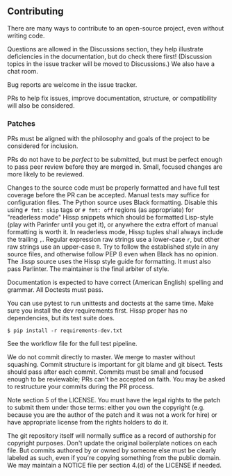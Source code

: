 ## Contributing
There are many ways to contribute to an open-source project,
even without writing code.

Questions are allowed in the Discussions section,
they help illustrate deficiencies in the documentation,
but do check there first!
(Discussion topics in the issue tracker will be moved to Discussions.)
We also have a chat room.

Bug reports are welcome in the issue tracker.

PRs to help fix issues, improve documentation,
structure, or compatibility will also be considered.

### Patches
PRs must be aligned with the philosophy and goals of the project to be
considered for inclusion.

PRs do not have to be *perfect* to be submitted,
but must be perfect enough to pass peer review before they are merged in.
Small, focused changes are more likely to be reviewed.

Changes to the source code must be properly formatted and have full test
coverage before the PR can be accepted.
Manual tests may suffice for configuration files.
The Python source uses Black formatting.
Disable this using `# fmt: skip` tags or `# fmt: off` regions (as appropriate) 
for "readerless mode" Hissp snippets
which should be formatted Lisp-style (play with Parinfer until you get it),
or anywhere the extra effort of manual formatting is worth it.
In readerless mode, Hissp tuples shall always include the trailing `,`.
Regular expression raw strings use a lower-case `r`,
but other raw strings use an upper-case `R`.
Try to follow the established style in any source files,
and otherwise follow PEP 8 even when Black has no opinion.
The .lissp source uses the Hissp style guide for formatting.
It must also pass Parlinter.
The maintainer is the final arbiter of style.

Documentation is expected to have correct (American English) spelling
and grammar. All Doctests must pass.

You can use pytest to run unittests and doctests at the same time.
Make sure you install the dev requirements first.
Hissp proper has no dependencies, but its test suite does.
```
$ pip install -r requirements-dev.txt
```
See the workflow file for the full test pipeline.

We do not commit directly to master.
We merge to master without squashing.
Commit structure is important for git blame and git bisect.
Tests should pass after each commit.
Commits must be small and focused enough to be reviewable;
PRs can't be accepted on faith.
You may be asked to restructure your commits during the PR process.

Note section 5 of the LICENSE.
You must have the legal rights to the patch to submit them under those terms:
either you own the copyright
(e.g. because you are the author of the patch and it was not a work for hire)
or have appropriate license from the rights holders to do it.

The git repository itself will normally suffice as a record of
authorship for copyright purposes.
Don't update the original boilerplate notices on each file.
But commits authored by or owned by someone else must be clearly labeled as such,
even if you're copying something from the public domain.
We may maintain a NOTICE file per section 4.(d) of the LICENSE if needed.

